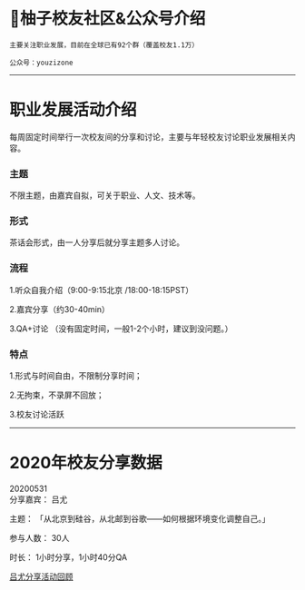 <!--
**BUPTyouzi/BUPTyouzi** is a ✨ _special_ ✨ repository because its `README.md` (this file) appears on your GitHub profile.

Here are some ideas to get you started:

- 🔭 I’m currently working on ...
- 🌱 I’m currently learning ...
- 👯 I’m looking to collaborate on ...
- 🤔 I’m looking for help with ...
- 💬 Ask me about ...
- 📫 How to reach me: ...
- 😄 Pronouns: ...
- ⚡ Fun fact: ...
-->

# 🌱柚子校友社区&公众号介绍		
	主要关注职业发展，目前在全球已有92个群（覆盖校友1.1万）	
	
	公众号：youzizone	


---
# 职业发展活动介绍
每周固定时间举行一次校友间的分享和讨论，主要与年轻校友讨论职业发展相关内容。
### 主题
不限主题，由嘉宾自拟，可关于职业、人文、技术等。
### 形式
茶话会形式，由一人分享后就分享主题多人讨论。
### 流程
1.听众自我介绍（9:00-9:15北京 /18:00-18:15PST）

2.嘉宾分享（约30-40min）

3.QA+讨论 （没有固定时间，一般1-2个小时，建议到没问题。）
### 特点
1.形式与时间自由，不限制分享时间；

2.无拘束，不录屏不回放；

3.校友讨论活跃


---
# 2020年校友分享数据

20200531	
分享嘉宾：	吕尤
	
主题：	「从北京到硅谷，从北邮到谷歌——如何根据环境变化调整自己。」
	
参与人数：	30人
	
时长：	1小时分享，1小时40分QA
	
[吕尤分享活动回顾](https://mp.weixin.qq.com/s/gge7XEJIYvPtddeOnWqiJQ)
	

